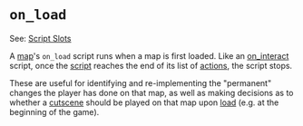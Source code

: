 # `on_load`

See: [Script Slots](../scripts/script_slots)

A [map](../maps)'s `on_load` script runs when a map is first loaded. Like an [on_interact](../scripts/on_interact) script, once the [script](../scripts) reaches the end of its list of [actions](../actions), the script stops.

These are useful for identifying and re-implementing the "permanent" changes the player has done on that map, as well as making decisions as to whether a [cutscene](../techniques/cutscenes) should be played on that map upon [load](../maps/map_loads) (e.g. at the beginning of the game).

